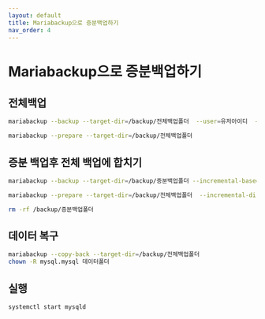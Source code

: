 ```yaml
---
layout: default
title: Mariabackup으로 증분백업하기 
nav_order: 4
---
```


# Mariabackup으로 증분백업하기 


## 전체백업
```bash
mariabackup --backup --target-dir=/backup/전체백업폴더  --user=유저아이디  --password='패스워드'  --host=localhost --slave-info 
```
```bash
mariabackup --prepare --target-dir=/backup/전체백업폴더
```
## 증분 백업후 전체 백업에 합치기 
```bash
mariabackup --backup --target-dir=/backup/증분백업폴더 --incremental-basedir=/backup/전체백업폴더  --user=유저아이디  --password='패스워드'  --host=localhost --slave-info 
```
```bash
mariabackup --prepare --target-dir=/backup/전체백업폴더  --incremental-dir=/backup/증분백업폴더
```
```bash
rm -rf /backup/증분백업폴더 
```
## 데이터 복구
```bash
mariabackup --copy-back --target-dir=/backup/전체백업폴더
chown -R mysql.mysql 데이터폴더
```

## 실행
```
systemctl start mysqld
```
